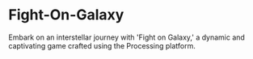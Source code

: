 # Fight-On-Galaxy
Embark on an interstellar journey with 'Fight on Galaxy,' a dynamic and captivating game crafted using the Processing platform.
